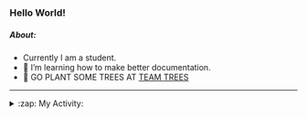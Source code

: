 ### Hello World!

##### About:
- Currently I am a student.
- 🌱 I’m learning how to make better documentation.
- 🌱 GO PLANT SOME TREES AT [TEAM TREES](https://teamtrees.org/)

---
<details>
  <summary>:zap: My Activity:</summary>
  
<!--START_SECTION:waka-->
![Code Time](http://img.shields.io/badge/Code%20Time-1%2C197%20hrs%2010%20mins-blue)

**I'm a Night 🦉** 

```text
🌞 Morning                1887 commits        ██░░░░░░░░░░░░░░░░░░░░░░░   09.99 % 
🌆 Daytime                6440 commits        █████████░░░░░░░░░░░░░░░░   34.10 % 
🌃 Evening                5450 commits        ███████░░░░░░░░░░░░░░░░░░   28.86 % 
🌙 Night                  5110 commits        ███████░░░░░░░░░░░░░░░░░░   27.06 % 
```
📅 **I'm Most Productive on Wednesday** 

```text
Monday                   2658 commits        ████░░░░░░░░░░░░░░░░░░░░░   14.07 % 
Tuesday                  2569 commits        ███░░░░░░░░░░░░░░░░░░░░░░   13.60 % 
Wednesday                4409 commits        ██████░░░░░░░░░░░░░░░░░░░   23.34 % 
Thursday                 2446 commits        ███░░░░░░░░░░░░░░░░░░░░░░   12.95 % 
Friday                   1989 commits        ███░░░░░░░░░░░░░░░░░░░░░░   10.53 % 
Saturday                 1642 commits        ██░░░░░░░░░░░░░░░░░░░░░░░   08.69 % 
Sunday                   3174 commits        ████░░░░░░░░░░░░░░░░░░░░░   16.81 % 
```


📊 **This Week I Spent My Time On** 

```text
🔥 Editors: 
VS Code                  10 hrs 35 mins      ████████████████░░░░░░░░░   63.90 % 
IntelliJ                 5 hrs 13 mins       ████████░░░░░░░░░░░░░░░░░   31.58 % 
Android Studio           44 mins             █░░░░░░░░░░░░░░░░░░░░░░░░   04.52 % 

🐱‍💻 Projects: 
file-utils               4 hrs 43 mins       ███████░░░░░░░░░░░░░░░░░░   28.47 % 
melody-iuvo              2 hrs 18 mins       ███░░░░░░░░░░░░░░░░░░░░░░   13.96 % 
givbacks-admin           2 hrs 15 mins       ███░░░░░░░░░░░░░░░░░░░░░░   13.59 % 
intro                    1 hr 31 mins        ██░░░░░░░░░░░░░░░░░░░░░░░   09.15 % 
demo                     1 hr 30 mins        ██░░░░░░░░░░░░░░░░░░░░░░░   09.11 % 
```


 Last Updated on 12/09/2023 08:11:09 UTC
<!--END_SECTION:waka-->
</details>

